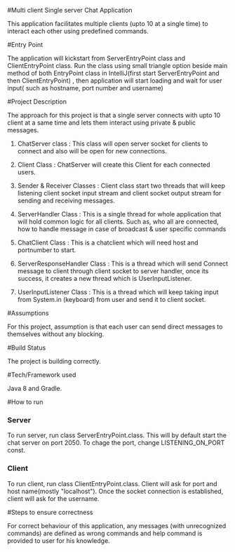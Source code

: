 #Multi client Single server Chat Application

This application facilitates multiple clients (upto 10 at a single time) to interact each other 
using predefined commands.

#Entry Point

The application will kickstart from ServerEntryPoint class and ClientEntryPoint class. 
Run the class using small triangle option 
beside main method of both EntryPoint class in IntelliJ(first start ServerEntryPoint and then ClientEntryPoint)
, then application will start loading and wait for user input( such as hostname, port number and username)

#Project Description

The approach for this project is that a single server connects with upto 10 client at a same time and
lets them interact using private & public messages.

1. ChatServer class : This class will open server socket for clients to connect 
and also will be open for new connections.

2. Client Class : ChatServer will create this Client for each connected users.

3. Sender & Receiver Classes : Client class start two threads that will keep listening client socket 
input stream and client socket output stream for sending and receiving messages.

4. ServerHandler Class : This is a single thread for whole application that will hold common logic for all clients.
Such as, who all are connected, how to handle message in case of broadcast & user specific commands

5. ChatClient Class : This is a chatclient which will need host and portnumber to start.

6. ServerResponseHandler Class : This is a thread which will send Connect message to client through client socket
to server handler, once its success, it creates a new thread which is UserInputListener.

7. UserInputListener Class : This is a thread which will keep taking input from System.in (keyboard) from user
and send it to client socket.

#Assumptions

For this project, assumption is that each user can send direct messages to themselves without any blocking.

#Build Status

The project is building correctly.

#Tech/Framework used

Java 8 and Gradle.

#How to run

### Server

To run server, run class ServerEntryPoint.class. This will by default start the chat server on port 2050. To chage the port, change LISTENING_ON_PORT const.

### Client

To run client, run class ClientEntryPoint.class. Client will ask for port and host name(mostly "localhost"). Once the socket connection is established, client will ask for the username.


#Steps to ensure correctness

For correct behaviour of this application, any messages (with unrecognized commands) are defined as wrong
commands and help command is provided to user for his knowledge.
